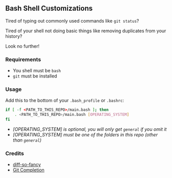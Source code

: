 ## Bash Shell Customizations

Tired of typing out commonly used commands like `git status`?

Tired of your shell not doing basic things like removing duplicates from your history?

Look no further!

### Requirements

* You shell must be `bash`
* `git` must be installed

### Usage

Add this to the bottom of your `.bash_profile` or `.bashrc`:

```bash
if [ -f <PATH_TO_THIS_REPO>/main.bash ]; then
    . <PATH_TO_THIS_REPO>/main.bash [OPERATING_SYSTEM]
fi
```
  - *[OPERATING_SYSTEM] is optional, you will only get `general` if you omit it*
  - *[OPERATING_SYSTEM] must be one of the folders in this repo (other than `general`)*

### Credits

* [diff-so-fancy](https://github.com/so-fancy/diff-so-fancy)
* [Git Completion](https://raw.githubusercontent.com/git/git/master/contrib/completion/git-completion.bash)
